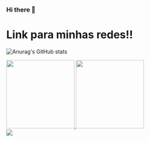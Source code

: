 ### Hi there 👋

<h1>
  Link para minhas redes!!
</h1>

![Anurag's GitHub stats](https://github-readme-stats.vercel.app/api?username=EduardoSBM&show_icons=true&theme=transparent)

<div>
  <a href="https://github.com/EduardoSBM"> <img height="180em" src="https://github-readmestats.vercel.app/api/top-langs/?username=EduardoSBM&layout=compact&theme=dracula&show_icons=true" />
<img loading="lazy" height="180em" src="https://github-readmestats.vercel.app/api?username=EduardoSBM&show_icons=true&theme=dracula&include_all_commits=true&count
_private=true"/>
</div>

<div>
<a href="https://instagram.com/seu-usuário-instagram-aqui" target="_blank"><img loading="lazy"
src="https://img.shields.io/badge/-Instagram-%23E4405F?style=for-thebadge&logo=instagram&logoColor=white" target="_blank"></a>
</div>
<!--
**EduardoSBM/EduardoSBM** is a ✨ _special_ ✨ repository because its `README.md` (this file) appears on your GitHub profile.

Here are some ideas to get you started:

- 🔭 I’m currently working on ...
- 🌱 I’m currently learning ...
- 👯 I’m looking to collaborate on ...
- 🤔 I’m looking for help with ...
- 💬 Ask me about ...
- 📫 How to reach me: ...
- 😄 Pronouns: ...
- ⚡ Fun fact: ...
-->

